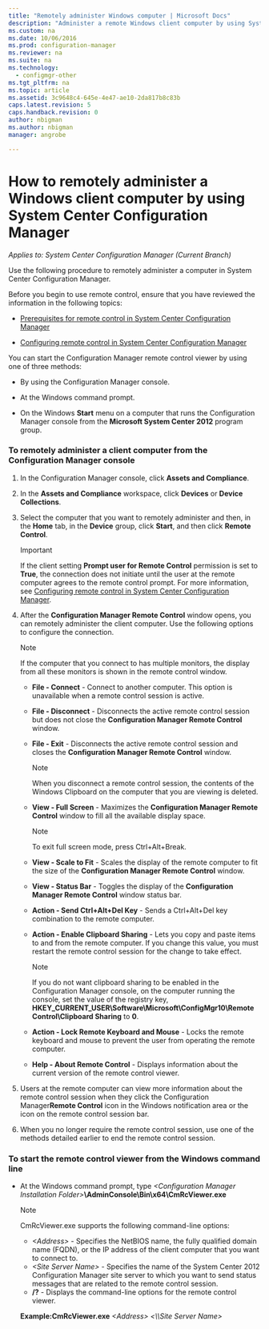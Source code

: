 ```yaml
---
title: "Remotely administer Windows computer | Microsoft Docs"
description: "Administer a remote Windows client computer by using System Center Configuration Manager."
ms.custom: na
ms.date: 10/06/2016
ms.prod: configuration-manager
ms.reviewer: na
ms.suite: na
ms.technology:
  - configmgr-other
ms.tgt_pltfrm: na
ms.topic: article
ms.assetid: 3c9648c4-645e-4e47-ae10-2da817b8c83b
caps.latest.revision: 5
caps.handback.revision: 0
author: nbigmanms.author: nbigmanmanager: angrobe

---
```

# How to remotely administer a Windows client computer by using System Center Configuration Manager*Applies to: System Center Configuration Manager (Current Branch)*
Use the following procedure to remotely administer a computer in System Center Configuration Manager.  

 Before you begin to use remote control, ensure that you have reviewed the information in the following topics:  

-   [Prerequisites for remote control in System Center Configuration Manager](../../../../core/clients/manage/remote-control/prerequisites-for-remote-control.md)  

-   [Configuring remote control in System Center Configuration Manager](../../../../core/clients/manage/remote-control/configuring-remote-control.md)  

 You can start the Configuration Manager remote control viewer by using one of three methods:  

-   By using the Configuration Manager console.  

-   At the Windows command prompt.  

-   On the Windows **Start** menu on a computer that runs the Configuration Manager console from the **Microsoft System Center 2012** program group.  

### To remotely administer a client computer from the Configuration Manager console  

1.  In the Configuration Manager console, click **Assets and Compliance**.  

2.  In the **Assets and Compliance** workspace, click **Devices** or **Device Collections**.  

3.  Select the computer that you want to remotely administer and then, in the **Home** tab, in the **Device** group, click **Start**, and then click **Remote Control**.  

    > [!IMPORTANT]  
    >  If the client setting **Prompt user for Remote Control** permission is set to **True**, the connection does not initiate until the user at the remote computer agrees to the remote control prompt. For more information, see [Configuring remote control in System Center Configuration Manager](../../../../core/clients/manage/remote-control/configuring-remote-control.md).  

4.  After the **Configuration Manager Remote Control** window opens, you can remotely administer the client computer. Use the following options to configure the connection.  

    > [!NOTE]  
    >  If the computer that you connect to has multiple monitors, the display from all these monitors is shown in the remote control window.  

    -   **File - Connect** - Connect to another computer. This option is unavailable when a remote control session is active.  

    -   **File - Disconnect** - Disconnects the active remote control session but does not close the **Configuration Manager Remote Control** window.  

    -   **File - Exit** - Disconnects the active remote control session and closes the **Configuration Manager Remote Control** window.  

        > [!NOTE]  
        >  When you disconnect a remote control session, the contents of the Windows Clipboard on the computer that you are viewing is deleted.  

    -   **View - Full Screen** - Maximizes the **Configuration Manager Remote Control** window to fill all the available display space.  

        > [!NOTE]  
        >  To exit full screen mode, press Ctrl+Alt+Break.  

    -   **View - Scale to Fit** - Scales the display of the remote computer to fit the size of the **Configuration Manager Remote Control** window.  

    -   **View - Status Bar** - Toggles the display of the **Configuration Manager Remote Control** window status bar.  

    -   **Action - Send Ctrl+Alt+Del Key** - Sends a Ctrl+Alt+Del key combination to the remote computer.  

    -   **Action - Enable Clipboard Sharing** - Lets you copy and paste items to and from the remote computer. If you change this value, you must restart the remote control session for the change to take effect.  

        > [!NOTE]  
        >  If you do not want clipboard sharing to be enabled in the Configuration Manager console, on the computer running the console, set the value of the registry key, **HKEY_CURRENT_USER\Software\Microsoft\ConfigMgr10\Remote Control\Clipboard Sharing** to **0**.  

    -   **Action - Lock Remote Keyboard and Mouse** - Locks the remote keyboard and mouse to prevent the user from operating the remote computer.  

    -   **Help - About Remote Control** - Displays information about the current version of the remote control viewer.  

5.  Users at the remote computer can view more information about the remote control session when they click the Configuration Manager**Remote Control** icon in the Windows notification area or the icon on the remote control session bar.  

6.  When you no longer require the remote control session, use one of the methods detailed earlier to end the remote control session.  

### To start the remote control viewer from the Windows command line  

-   At the Windows command prompt, type *<Configuration Manager Installation Folder\>***\AdminConsole\Bin\x64\CmRcViewer.exe**  

    > [!NOTE]  
    >  CmRcViewer.exe supports the following command-line options:  
    >   
    >  -   *<Address\>* - Specifies the NetBIOS name, the fully qualified domain name (FQDN), or the IP address of the client computer that you want to connect to.  
    > -   *<Site Server Name\>* - Specifies the name of the System Center 2012 Configuration Manager site server to which you want to send status messages that are related to the remote control session.  
    > -   **/?** - Displays the command-line options for the remote control viewer.  
    >   
    >  **Example:CmRcViewer.exe** *<Address\>* *<\\\Site Server Name>*  
